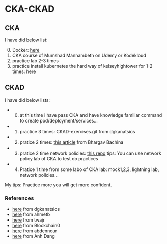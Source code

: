 # CKA-CKAD

## CKA

I have did below list:

  0. Docker: [here](https://www.youtube.com/watch?v=zJ6WbK9zFpI&t=2001s)
  2. CKA course of Mumshad Mannambeth on Udemy or Kodekloud
  3. practice lab 2-3 times 
  4. practice install kubernetes the hard way of kelseyhightower for 1-2 times: [here](https://github.com/kelseyhightower/kubernetes-the-hard-way)

## CKAD

I have did below lists:

   - 0. at this time i have pass CKA and have knowledge familiar command to create pod/deployment/services...
   - 1. practice 3 times: CKAD-exercises.git from dgkanatsios
   - 2. pratice 2 times: [this article](https://medium.com/bb-tutorials-and-thoughts/practice-enough-with-these-questions-for-the-ckad-exam-2f42d1228552) from Bhargav Bachina
   - 3. pratice 2 time network policies: [this repo](https://github.com/ahmetb/kubernetes-network-policy-recipes.git)
          tips: You can use network policy lab of CKA to test do practices 
   - 4. Pratice 1 time from some labo of CKA lab: mock1,2,3, lightning lab, network policies...
 
 My tips: Practice more you will get more confident.
 
 
### References
- [here](https://github.com/dgkanatsios/CKAD-exercises.git) from dgkanatsios
- [here](https://github.com/ahmetb/kubernetes-network-policy-recipes.git) from ahmetb
- [here](https://github.com/twajr/ckad-prep-notes) from twajr
- [here](https://www.reddit.com/r/kubernetes/comments/9uydc1/passed_the_ckad_special_thanks_to_the_linux/) from Blockchain0
- [here](https://medium.com/devopslinks/my-story-towards-cka-ckad-and-some-tips-daf495e711a9) from abdennour
- [here](https://medium.com/chotot-techblog/tips-tricks-to-pass-certified-kubernetes-application-developer-ckad-exam-67c9e1b32e6e) from Anh Dang
